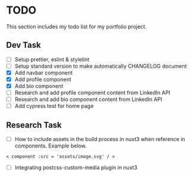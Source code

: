 # TODO

This section includes my todo list for my portfolio project.

## Dev Task

* [ ] Setup prettier, eslint & stylelint
* [ ] Setup standard version to make automatically CHANGELOG document
* [x] Add navbar component
* [x] Add profile component
* [x] Add bio component
* [ ] Research and add profile component content from LinkedIn API
* [ ] Research and add bio component content from LinkedIn API
* [ ] Add cypress test for home page

## Research Task

* [ ] How to include assets in the build process in nuxt3 when reference in components. Example below.

```vue
< component :src = 'assets/image.svg' / >
```

* [ ] Integrating postcss-custom-media plugin in nuxt3
